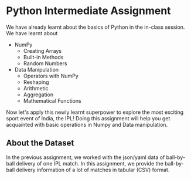 # Python Intermediate Assignment

We have already learnt about the basics of Python in the in-class session. We have learnt about
* NumPy
    * Creating Arrays
    * Built-in Methods
    * Random Numbers
* Data Manipulation
    * Operators with NumPy
    * Reshaping
    * Arithmetic
    * Aggregation
    * Mathematical Functions

Now let's apply this newly learnt superpower to explore the most exciting sport event of India, the IPL! Doing this assignment will help you get acquainted with basic operations in Numpy and Data manipulation.

## About the Dataset 
In the previous assignment, we worked with the json/yaml data of ball-by-ball delivery of one IPL match. In this assignment, we provide the ball-by-ball delivery information of a lot of matches in tabular (CSV) format.